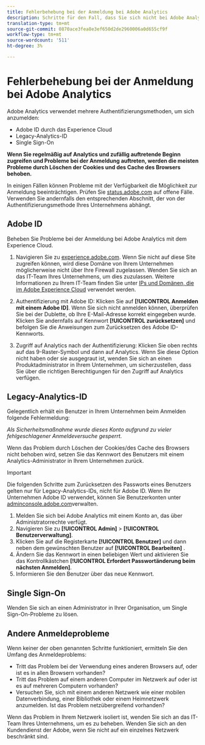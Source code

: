 ```yaml
---
title: Fehlerbehebung bei der Anmeldung bei Adobe Analytics
description: Schritte für den Fall, dass Sie sich nicht bei Adobe Analytics anmelden können.
translation-type: tm+mt
source-git-commit: 0870ace3fea8e3ef650d2de2960006a0d655cf9f
workflow-type: tm+mt
source-wordcount: '511'
ht-degree: 3%

---
```



# Fehlerbehebung bei der Anmeldung bei Adobe Analytics

Adobe Analytics verwendet mehrere Authentifizierungsmethoden, um sich anzumelden:

* Adobe ID durch das Experience Cloud
* Legacy-Analytics-ID
* Single Sign-On

**Wenn Sie regelmäßig auf Analytics und zufällig auftretende Beginn zugreifen und Probleme bei der Anmeldung auftreten, werden die meisten Probleme durch Löschen der Cookies und des Cache des Browsers behoben.**

In einigen Fällen können Probleme mit der Verfügbarkeit die Möglichkeit zur Anmeldung beeinträchtigen. Prüfen Sie [status.adobe.com](https://status.adobe.com) auf offene Fälle. Verwenden Sie andernfalls den entsprechenden Abschnitt, der von der Authentifizierungsmethode Ihres Unternehmens abhängt.

## Adobe ID

Beheben Sie Probleme bei der Anmeldung bei Adobe Analytics mit dem Experience Cloud.

1. Navigieren Sie zu [experience.adobe.com](https://experience.adobe.com). Wenn Sie nicht auf diese Site zugreifen können, wird diese Domäne von Ihrem Unternehmen möglicherweise nicht über Ihre Firewall zugelassen. Wenden Sie sich an das IT-Team Ihres Unternehmens, um dies zuzulassen. Weitere Informationen zu Ihrem IT-Team finden Sie unter [IPs und Domänen, die im Adobe Experience Cloud](https://helpx.adobe.com/de/analytics/kb/adobe-ip-addresses.html) verwendet werden.

2. Authentifizierung mit Adobe ID: Klicken Sie auf **[!UICONTROL Anmelden mit einem Adobe ID]**. Wenn Sie sich nicht anmelden können, überprüfen Sie bei der Dublette, ob Ihre E-Mail-Adresse korrekt eingegeben wurde. Klicken Sie andernfalls auf Kennwort **[!UICONTROL zurücksetzen]** und befolgen Sie die Anweisungen zum Zurücksetzen des Adobe ID-Kennworts.

3. Zugriff auf Analytics nach der Authentifizierung: Klicken Sie oben rechts auf das 9-Raster-Symbol und dann auf Analytics. Wenn Sie diese Option nicht haben oder sie ausgegraut ist, wenden Sie sich an einen Produktadministrator in Ihrem Unternehmen, um sicherzustellen, dass Sie über die richtigen Berechtigungen für den Zugriff auf Analytics verfügen.

## Legacy-Analytics-ID

Gelegentlich erhält ein Benutzer in Ihrem Unternehmen beim Anmelden folgende Fehlermeldung:

*Als Sicherheitsmaßnahme wurde dieses Konto aufgrund zu vieler fehlgeschlagener Anmeldeversuche gesperrt.*

Wenn das Problem durch Löschen der Cookies/des Cache des Browsers nicht behoben wird, setzen Sie das Kennwort des Benutzers mit einem Analytics-Administrator in Ihrem Unternehmen zurück.

>[!IMPORTANT]
>
>Die folgenden Schritte zum Zurücksetzen des Passworts eines Benutzers gelten nur für Legacy-Analytics-IDs, nicht für Adobe ID. Wenn Ihr Unternehmen Adobe ID verwendet, können Sie Benutzerkonten unter [adminconsole.adobe.com](https://adminconsole.adobe.com)verwalten.

1. Melden Sie sich bei Adobe Analytics mit einem Konto an, das über Administratorrechte verfügt.
2. Navigieren Sie zu **[!UICONTROL Admin]** > **[!UICONTROL Benutzerverwaltung]**.
3. Klicken Sie auf die Registerkarte **[!UICONTROL Benutzer]** und dann neben dem gewünschten Benutzer auf **[!UICONTROL Bearbeiten]** .
4. Ändern Sie das Kennwort in einen beliebigen Wert und aktivieren Sie das Kontrollkästchen **[!UICONTROL Erfordert Passwortänderung beim nächsten Anmelden]**.
5. Informieren Sie den Benutzer über das neue Kennwort.

## Single Sign-On

Wenden Sie sich an einen Administrator in Ihrer Organisation, um Single Sign-On-Probleme zu lösen.

## Andere Anmeldeprobleme

Wenn keiner der oben genannten Schritte funktioniert, ermitteln Sie den Umfang des Anmeldeproblems:

* Tritt das Problem bei der Verwendung eines anderen Browsers auf, oder ist es in allen Browsern vorhanden?
* Tritt das Problem auf einem anderen Computer im Netzwerk auf oder ist es auf mehreren Computern vorhanden?
* Versuchen Sie, sich mit einem anderen Netzwerk wie einer mobilen Datenverbindung, einer Bibliothek oder einem Heimnetzwerk anzumelden. Ist das Problem netzübergreifend vorhanden?

Wenn das Problem in Ihrem Netzwerk isoliert ist, wenden Sie sich an das IT-Team Ihres Unternehmens, um es zu beheben. Wenden Sie sich an den Kundendienst der Adobe, wenn Sie nicht auf ein einzelnes Netzwerk beschränkt sind.
